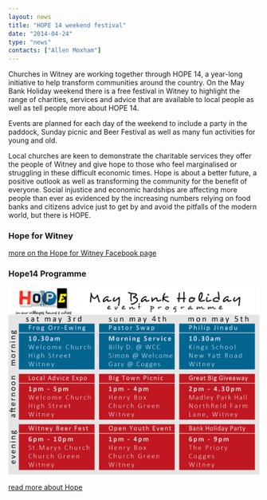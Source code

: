 ```yaml
---
layout: news
title: "HOPE 14 weekend festival"
date: "2014-04-24"
type: "news"
contacts: ["Allen Moxham"]
---
```


Churches in Witney are working together through HOPE 14, a year-long initiative to help transform communities around the country.  On the May Bank Holiday weekend there is a free festival in Witney to highlight the range of charities, services and advice that are available to local people as well as tell people more about HOPE 14.

Events are planned for each day of the weekend to include a party in the paddock, Sunday picnic and Beer Festival as well as many fun activities for young and old.

Local churches are keen to demonstrate the charitable services they offer the people of Witney and give hope to those who feel marginalised or struggling in these difficult economic times. Hope is about a better future, a positive outlook as well as transforming the community for the benefit of everyone.  Social injustice and economic hardships are affecting more people than ever as evidenced by the increasing numbers relying on food banks and citizens advice just to get by and avoid the pitfalls of the modern world, but there is HOPE.

### Hope for Witney

[more on the Hope for Witney Facebook page](https://www.facebook.com/pages/HOPE-in-Witney/483224425121939?ref=nf)

### Hope14 Programme
![Hope14 Programme](/images/hope14.jpg)

[read more about Hope](http://www.hopetogether.org.uk/)